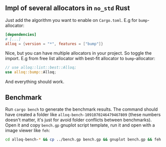 ## Impl of several allocators in `no_std` Rust
Just add the algorithm you want to enable on `Cargo.toml`. E.g for `bump`-allocator:
```toml
[dependencies]
# [...]
alloq = {version = "*", features = ["bump"]}
```

Nice, but you can have multiple allocators in your project. So toggle the import. E.g from free list allocator with best-fit allocator to `bump`-allocator:
```rs 
// use alloq::list::best::Alloq;
use alloq::bump::Alloq;
```
And everything should work.

## Benchmark
Run `cargo bench` to generate the benchmark results. The command should have created a folder like `alloq-bench-1091070246479467809` (these numbers doesn't matter, it's just for avoid folder conflicts between benchmarks). Open it and copy `bench.gp` gnuplot script template, run it and open with a image viewer like `feh`:
```sh
cd alloq-bench-* && cp ../bench.gp bench.gp && gnuplot bench.gp && feh gp_out.png
```
